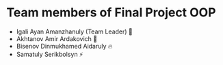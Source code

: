 # Team members of Final Project OOP
* Igali Ayan Amanzhanuly (Team Leader) 👑 
* Akhtanov Amir Ardakovich 🐯
* Bisenov Dinmukhamed Aidaruly 🔥
* Samatuly Serikbolsyn ⚡
